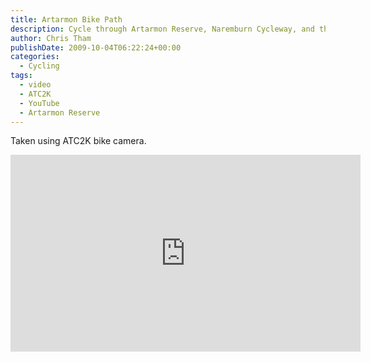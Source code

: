```yaml
---
title: Artarmon Bike Path
description: Cycle through Artarmon Reserve, Naremburn Cycleway, and then on to Hallstrom park.
author: Chris Tham
publishDate: 2009-10-04T06:22:24+00:00
categories:
  - Cycling
tags:
  - video
  - ATC2K
  - YouTube
  - Artarmon Reserve
---
```

Taken using ATC2K bike camera.

<iframe width="560" height="315" src="https://www.youtube-nocookie.com/embed/CrnieQtoTVs" title="YouTube video player" frameborder="0" allow="accelerometer; autoplay; clipboard-write; encrypted-media; gyroscope; picture-in-picture" allowfullscreen></iframe>

